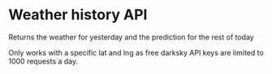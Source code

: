 # Weather history API
Returns the weather for yesterday and the prediction for the rest of today

Only works with a specific lat and lng as free darksky API keys are limited to 1000 requests a day.

